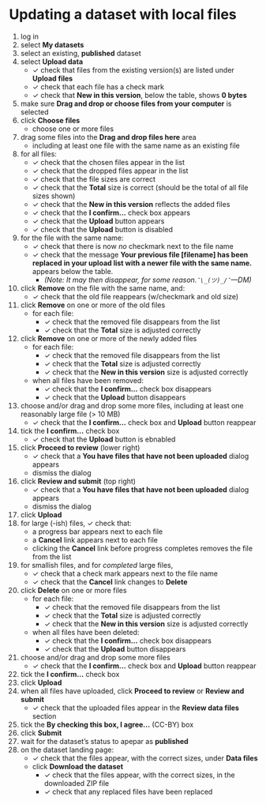 # Updating a dataset with local files

1. log in
1. select **My datasets**
1. select an existing, **published** dataset
1. select **Upload data**
   - ✓ check that files from the existing version(s) are listed under **Upload files**
   - ✓ check that each file has a check mark
   - ✓ check that **New in this version**, below the table, shows **0 bytes**
1. make sure **Drag and drop or choose files from your computer** is selected
1. click **Choose files**
   - choose one or more files
1. drag some files into the **Drag and drop files here** area
   - including at least one file with the same name as an existing file
1. for all files:
   - ✓ check that the chosen files appear in the list
   - ✓ check that the dropped files appear in the list
   - ✓ check that the file sizes are correct
   - ✓ check that the **Total** size is correct (should be the total of all file sizes shown)
   - ✓ check that the **New in this version** reflects the added files
   - ✓ check that the **I confirm…** check box appears
   - ✓ check that the **Upload** button appears
   - ✓ check that the **Upload** button is disabled
1. for the file with the same name:
   - ✓ check that there is now *no* checkmark next to the file name
   - ✓ check that the message **Your previous file [filename] has been
     replaced in your upload list with a newer file with the same name.**
     appears below the table.
     - *(Note: It may then disappear, for some reason.`¯\_(ツ)_/¯`—DM)*
1. click **Remove** on the file with the same name, and:
   - ✓ check that the old file reappears (w/checkmark and old size)
1. click **Remove** on one or more of the old files
   - for each file:
     - ✓ check that the removed file disappears from the list
     - ✓ check that the **Total** size is adjusted correctly
1. click **Remove** on one or more of the newly added files
   - for each file:
     - ✓ check that the removed file disappears from the list
     - ✓ check that the **Total** size is adjusted correctly
     - ✓ check that the **New in this version** size is adjusted correctly
   - when all files have been removed:
     - ✓ check that the **I confirm…** check box disappears
     - ✓ check that the **Upload** button disappears
1. choose and/or drag and drop some more files, including at least one
    reasonably large file (> 10 MB)
   - ✓ check that the **I confirm…** check box and **Upload** button reappear
1. tick the **I confirm…** check box
   - ✓ check that the **Upload** button is ebnabled
1. click **Proceed to review** (lower right)
   - ✓ check that a **You have files that have not been uploaded** dialog appears
   - dismiss the dialog
1. click **Review and submit** (top right)
   - ✓ check that a **You have files that have not been uploaded** dialog appears
   - dismiss the dialog
1. click **Upload**
1. for large (-ish) files, ✓ check that:
   - a progress bar appears next to each file
   - a **Cancel** link appears next to each file 
   - clicking the **Cancel** link before progress completes removes the file from the list
1. for smallish files, and for *completed* large files, 
   - ✓ check that a check mark appears next to the file name
   - ✓ check that the **Cancel** link changes to **Delete**
1. click **Delete** on one or more files
   - for each file:
     - ✓ check that the removed file disappears from the list
     - ✓ check that the **Total** size is adjusted correctly
     - ✓ check that the **New in this version** size is adjusted correctly
   - when all files have been deleted:
     - ✓ check that the **I confirm…** check box disappears
     - ✓ check that the **Upload** button disappears
1. choose and/or drag and drop some more files
   - ✓ check that the **I confirm…** check box and **Upload** button reappear
1. tick the **I confirm…** check box
1. click **Upload**
1. when all files have uploaded, click **Proceed to review** or **Review and submit**
   - ✓ check that the uploaded files appear in the **Review data files** section
1. tick the **By checking this box, I agree...** (CC-BY) box
1. click **Submit**
1. wait for the dataset’s status to apepar as **published**
1. on the dataset landing page:
   - ✓ check that the files appear, with the correct sizes, under **Data files**
   - click **Download the dataset**
     - ✓ check that the files appear, with the correct sizes, in the downloaded ZIP file
     - ✓ check that any replaced files have been replaced


